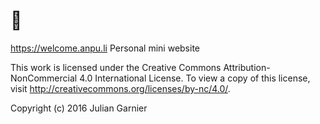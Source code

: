 # 👋

 https://welcome.anpu.li
 Personal mini website

 This work is licensed under the Creative Commons Attribution-NonCommercial 4.0 International License. To view a copy of this license, visit http://creativecommons.org/licenses/by-nc/4.0/.

 Copyright (c) 2016 Julian Garnier
